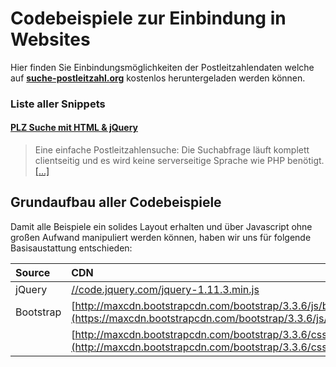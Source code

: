 # Codebeispiele zur Einbindung in Websites

Hier finden Sie Einbindungsmöglichkeiten der Postleitzahlendaten welche auf [**suche-postleitzahl.org**](http://www.suche-postleitzahl.org) kostenlos heruntergeladen werden können.

### Liste aller Snippets

#### [**PLZ Suche mit HTML & jQuery**](https://github.com/plzTeam/web-snippets/tree/master/plz-suche)
> Eine einfache Postleitzahlensuche: Die Suchabfrage läuft komplett clientseitig und es wird keine serverseitige Sprache wie PHP benötigt. [[...]](https://github.com/plzTeam/web-snippets/tree/master/plz-suche)

## Grundaufbau aller Codebeispiele

Damit alle Beispiele ein solides Layout erhalten und über Javascript ohne großen Aufwand manipuliert werden können, haben wir uns für folgende Basisaustattung entschieden:

Source                      | CDN
:--------------------------- | :--------------------------------------------------------------------
jQuery                       | [//code.jquery.com/jquery-1.11.3.min.js](//code.jquery.com/jquery-1.11.3.min.js)
Bootstrap                    | [http://maxcdn.bootstrapcdn.com/bootstrap/3.3.6/js/bootstrap.min.js](https://maxcdn.bootstrapcdn.com/bootstrap/3.3.6/js/bootstrap.min.js)
                             | [http://maxcdn.bootstrapcdn.com/bootstrap/3.3.6/css/bootstrap.min.css](http://maxcdn.bootstrapcdn.com/bootstrap/3.3.6/css/bootstrap.min.css)
